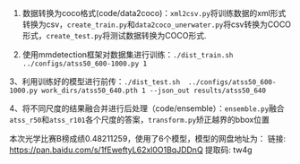 1. 数据转换为coco格式(code/data2coco)：`xml2csv.py`将训练数据的xml形式转换为csv，`create_train.py`和`data2coco_unerwater.py`将csv转换为COCO形式，`create_test.py`将测试数据转换为COCO形式.

2. 使用mmdetection框架对数据集进行训练：`./dist_train.sh ../configs/atss50_600-1000.py 1`

3、利用训练好的模型进行前传：`./dist_test.sh  ../configs/atss50_600-1000.py work_dirs/atss50_640.pth 1 --json_out results/atss50_640`

4、将不同尺度的结果融合并进行后处理（code/ensemble）：`ensemble.py`融合`atss_r50`和`atss_r101`各个尺度的答案，`transform.py`矫正越界的bbox位置

本次光学比赛B榜成绩0.48211259，使用了6个模型，模型的网盘地址为：
链接: https://pan.baidu.com/s/1fEweftyL62xl0O1BqJDDnQ 提取码: tw4g
